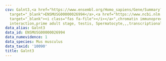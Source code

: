 ```yaml
---
csv: Galnt3,<a href="https://www.ensembl.org/Homo_sapiens/Gene/Summary?db=core;g=ENSMUSG00000026994"
  target="_blank">ENSMUSG00000026994</a>,<a href="https://www.ncbi.nlm.nih.gov/pubmed/25450459"
  target="_blank"><i class="fas fa-file"></i></a>",chromatin immunoprecipitation assay,direct
  interaction,prime adult stage, testis, Spermatocyte,,,transcriptional regulation,
data_alias: Galnt3
data_id: ENSMUSG00000026994
data_numevidence: 1
data_species: Mus musculus
data_taxid: '10090'
title: Galnt3
---
```

